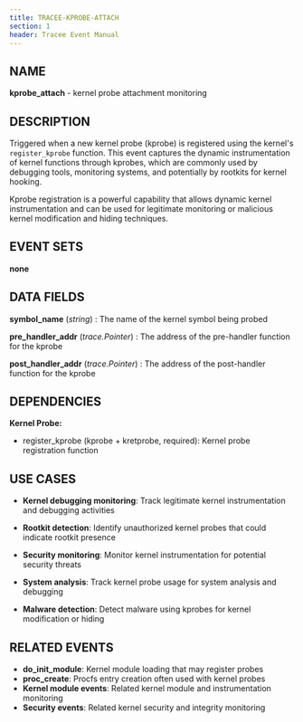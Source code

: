```yaml
---
title: TRACEE-KPROBE-ATTACH
section: 1
header: Tracee Event Manual
---
```


## NAME

**kprobe_attach** - kernel probe attachment monitoring

## DESCRIPTION

Triggered when a new kernel probe (kprobe) is registered using the kernel's `register_kprobe` function. This event captures the dynamic instrumentation of kernel functions through kprobes, which are commonly used by debugging tools, monitoring systems, and potentially by rootkits for kernel hooking.

Kprobe registration is a powerful capability that allows dynamic kernel instrumentation and can be used for legitimate monitoring or malicious kernel modification and hiding techniques.

## EVENT SETS

**none**

## DATA FIELDS

**symbol_name** (*string*)
: The name of the kernel symbol being probed

**pre_handler_addr** (*trace.Pointer*)
: The address of the pre-handler function for the kprobe

**post_handler_addr** (*trace.Pointer*)
: The address of the post-handler function for the kprobe

## DEPENDENCIES

**Kernel Probe:**

- register_kprobe (kprobe + kretprobe, required): Kernel probe registration function

## USE CASES

- **Kernel debugging monitoring**: Track legitimate kernel instrumentation and debugging activities

- **Rootkit detection**: Identify unauthorized kernel probes that could indicate rootkit presence

- **Security monitoring**: Monitor kernel instrumentation for potential security threats

- **System analysis**: Track kernel probe usage for system analysis and debugging

- **Malware detection**: Detect malware using kprobes for kernel modification or hiding

## RELATED EVENTS

- **do_init_module**: Kernel module loading that may register probes
- **proc_create**: Procfs entry creation often used with kernel probes
- **Kernel module events**: Related kernel module and instrumentation monitoring
- **Security events**: Related kernel security and integrity monitoring
